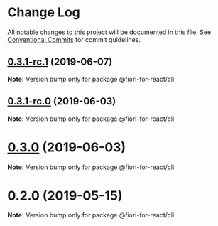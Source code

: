 # Change Log

All notable changes to this project will be documented in this file.
See [Conventional Commits](https://conventionalcommits.org) for commit guidelines.

## [0.3.1-rc.1](https://github.com/SAP/fiori-for-react/compare/v0.3.1-rc.0...v0.3.1-rc.1) (2019-06-07)

**Note:** Version bump only for package @fiori-for-react/cli





## [0.3.1-rc.0](https://github.com/SAP/fiori-for-react/compare/v0.3.0...v0.3.1-rc.0) (2019-06-03)

**Note:** Version bump only for package @fiori-for-react/cli





# [0.3.0](https://github.com/SAP/fiori-for-react/compare/v0.2.0...v0.3.0) (2019-06-03)

**Note:** Version bump only for package @fiori-for-react/cli



# 0.2.0 (2019-05-15)

**Note:** Version bump only for package @fiori-for-react/cli
